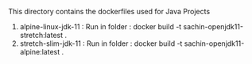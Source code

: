 This directory contains the dockerfiles used for Java Projects

1. alpine-linux-jdk-11 : Run in folder :  docker build -t sachin-openjdk11-stretch:latest . 
2. stretch-slim-jdk-11 : Run in folder : docker build -t sachin-openjdk11-alpine:latest .

